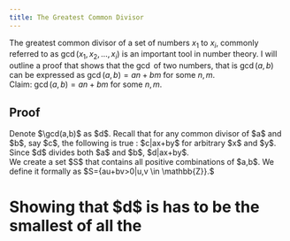 ```yaml
---
title: The Greatest Common Divisor
---
```


The greatest common divisor of a set of numbers $x_1$ to $x_i$, commonly referred to as $\gcd(x_1,x_2,\dots,x_i)$ is an important tool in number theory.
I will outline a proof that shows that the $\gcd$ of two numbers, that is $\gcd(a,b)$ can be expressed as $\gcd(a,b)=an+bm$ for some $n,m$.<br>
Claim: $\gcd(a,b)=an+bm$ for some $n,m$.<br>
<h2> Proof </h2>
Denote $\gcd(a,b)$ as $d$. Recall that for any common divisor of $a$ and $b$, say $c$, the following is true : $c|ax+by$ for arbitrary $x$ and $y$. Since $d$ divides both $a$ and $b$, $d|ax+by$.<br>
We create a set $S$ that contains all positive combinations of $a,b$. We define it formally as $S={au+bv>0|u,v \in \mathbb{Z}}.$
<h1> Showing that $d$ is has to be the smallest of all the 
